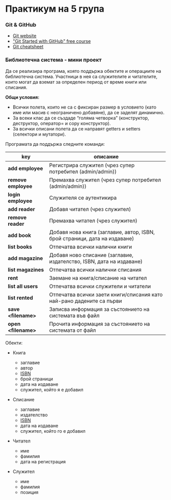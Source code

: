 # Практикум на 5 група

### Git & GitHub

* [Git website](https://git-scm.com/) 	
* ["Git Started with GitHub" free course](https://www.udemy.com/course/git-started-with-github/) 	
* [Git cheatsheet](https://github.github.com/training-kit/downloads/github-git-cheat-sheet.pdf)

### Библиотечна система - мини проект

Да се реализира програма, която поддържа обектите и операциите на библиотечна система. 
Участници в нея са служителите и читателите, които могат да вземат за определен период от време книги или списания.

__Общи условия:__

* Всички полета, които не са с фиксиран размер в условието (като име или масив с неограничено добавяне), да се заделят динамично.
* За всеки клас да се създаде “голяма четворка” (конструктор, деструктор, оператор= и copy конструктор).
* За всички описани полета да се направят getters и setters (селектори и мутатори).


Програмата да поддържа следните команди:

|key|описание|
|-|-| 	
|__add employee__		|Регистрира служител (чрез супер потребител (admin/admin))
|__remove employee__	|Премахва служител (чрез супер потребител (admin/admin))
|__login employee__		|Служителя се аутентикира
|__add reader__			|Добавя читател (чрез служител)
|__remove reader__		|Премахва читател (чрез служител)
|__add book__ 			|Добавя нова книга (заглавие, автор, ISBN, брой страници, дата на издаване)|
|__list books__ 		|Отпечатва всички налични книги|
|__add magazine__ 		|Добавя новo списание (заглавие, издателство, ISBN, дата на издаване)|
|__list magazines__		|Отпечатва всички налични списания|
|__rent__ 				|Заемане на книга/списание на читател|
|__list all users__		|Отпечатва всички служители и читатели|
|__list rented__		|Отпечатва всички заети книги/списания като най-рано дадените са първи|
|__save <filename\>__	|Записва информация за състоянието на системата във файл|
|__open <filename\>__	|Прочита информация за състоянието на системата от файл|

Обекти:

* Книга 	
	- заглавие
	- автор
	- [ISBN](https://en.wikipedia.org/wiki/International_Standard_Book_Number)
	- брой страници
	- дата на издаване
	- служител, който я е добавил

* Списание 	
	- заглавие
	- издателство
	- [ISBN](https://en.wikipedia.org/wiki/International_Standard_Book_Number)
	- дата на издаване
	- служител, който го е добавил

* Читател 	
	- име
	- фамилия
	- дата на регистрация

* Служител 	
	- име
	- фамилия
	- позиция